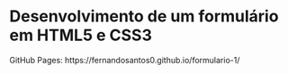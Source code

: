 # Desenvolvimento de um formulário em HTML5 e CSS3
<p>GitHub Pages: https://fernandosantos0.github.io/formulario-1/</p>
